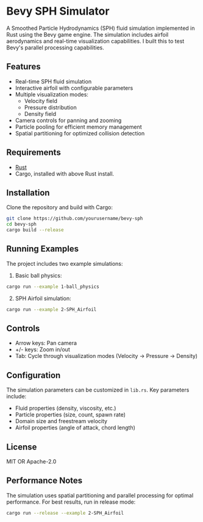 # Bevy SPH Simulator

A Smoothed Particle Hydrodynamics (SPH) fluid simulation implemented in Rust using the Bevy game engine. The simulation includes airfoil aerodynamics and real-time visualization capabilities. I built this to test Bevy's parallel processing capabilities.

## Features

- Real-time SPH fluid simulation
- Interactive airfoil with configurable parameters
- Multiple visualization modes:
  - Velocity field
  - Pressure distribution
  - Density field
- Camera controls for panning and zooming
- Particle pooling for efficient memory management
- Spatial partitioning for optimized collision detection

## Requirements

- [Rust](https://www.rust-lang.org/tools/install)
- Cargo, installed with above Rust install.

## Installation

Clone the repository and build with Cargo:

```bash
git clone https://github.com/yourusername/bevy-sph
cd bevy-sph
cargo build --release
```

## Running Examples

The project includes two example simulations:

1. Basic ball physics:
```bash
cargo run --example 1-ball_physics
```

2. SPH Airfoil simulation:
```bash
cargo run --example 2-SPH_Airfoil
```

## Controls

- Arrow keys: Pan camera
- +/- keys: Zoom in/out
- Tab: Cycle through visualization modes (Velocity → Pressure → Density)

## Configuration

The simulation parameters can be customized in `lib.rs`. Key parameters include:

- Fluid properties (density, viscosity, etc.)
- Particle properties (size, count, spawn rate)
- Domain size and freestream velocity
- Airfoil properties (angle of attack, chord length)

## License

MIT OR Apache-2.0

## Performance Notes

The simulation uses spatial partitioning and parallel processing for optimal performance. For best results, run in release mode:

```bash
cargo run --release --example 2-SPH_Airfoil
```
